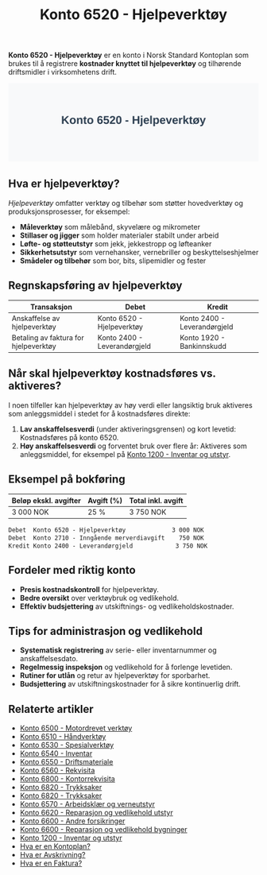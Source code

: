﻿---
title: "Konto 6520 - Hjelpeverktøy"
seoTitle: "Konto 6520 | Hjelpeverktøy | Kontoplan"
description: "Konto 6520 brukes til kostnader for hjelpeverktøy og tilhørende driftsmidler. Lær når du kostnadsfører eller aktiverer, og se eksempler på korrekt bokføring."
summary: "Kort forklaring av konto 6520: hjelpeverktøy, bruk og bokføring."
---

**Konto 6520 - Hjelpeverktøy** er en konto i Norsk Standard Kontoplan som brukes til å registrere **kostnader knyttet til hjelpeverktøy** og tilhørende driftsmidler i virksomhetens drift.

![Illustrasjon av konto 6520 hjelpeverktøy](6520-hjelpeverktoy-image.svg)

## Hva er hjelpeverktøy?

*Hjelpeverktøy* omfatter verktøy og tilbehør som støtter hovedverktøy og produksjonsprosesser, for eksempel:

* **Måleverktøy** som målebånd, skyvelære og mikrometer
* **Stillaser og jigger** som holder materialer stabilt under arbeid
* **Løfte- og støtteutstyr** som jekk, jekkestropp og løfteanker
* **Sikkerhetsutstyr** som vernehansker, vernebriller og beskyttelseshjelmer
* **Smådeler og tilbehør** som bor, bits, slipemidler og fester

## Regnskapsføring av hjelpeverktøy

| Transaksjon                              | Debet                      | Kredit                       |
|------------------------------------------|----------------------------|------------------------------|
| Anskaffelse av hjelpeverktøy             | Konto 6520 - Hjelpeverktøy | Konto 2400 - Leverandørgjeld |
| Betaling av faktura for hjelpeverktøy    | Konto 2400 - Leverandørgjeld | Konto 1920 - Bankinnskudd    |

## Når skal hjelpeverktøy kostnadsføres vs. aktiveres?

I noen tilfeller kan hjelpeverktøy av høy verdi eller langsiktig bruk aktiveres som anleggsmiddel i stedet for å kostnadsføres direkte:

1. **Lav anskaffelsesverdi** (under aktiveringsgrensen) og kort levetid: Kostnadsføres på konto 6520.
2. **Høy anskaffelsesverdi** og forventet bruk over flere år: Aktiveres som anleggsmiddel, for eksempel på [Konto 1200 - Inventar og utstyr](/blogs/kontoplan/1200-inventar-og-utstyr "Konto 1200 - Inventar og utstyr").

## Eksempel på bokføring

| Beløp ekskl. avgifter | Avgift (%) | Total inkl. avgift |
|-----------------------|------------|--------------------|
| 3 000 NOK             | 25 %       | 3 750 NOK          |

```text
Debet  Konto 6520 - Hjelpeverktøy             3 000 NOK
Debet  Konto 2710 - Inngående merverdiavgift    750 NOK
Kredit Konto 2400 - Leverandørgjeld            3 750 NOK
```

## Fordeler med riktig konto

* **Presis kostnadskontroll** for hjelpeverktøy.
* **Bedre oversikt** over verktøybruk og vedlikehold.
* **Effektiv budsjettering** av utskiftnings- og vedlikeholdskostnader.

## Tips for administrasjon og vedlikehold

* **Systematisk registrering** av serie- eller inventarnummer og anskaffelsesdato.
* **Regelmessig inspeksjon** og vedlikehold for å forlenge levetiden.
* **Rutiner for utlån** og retur av hjelpeverktøy for sporbarhet.
* **Budsjettering** av utskiftningskostnader for å sikre kontinuerlig drift.

## Relaterte artikler

* [Konto 6500 - Motordrevet verktøy](/blogs/kontoplan/6500-motordrevet-verktoy "Konto 6500 - Motordrevet verktøy")
* [Konto 6510 - Håndverktøy](/blogs/kontoplan/6510-handverktoy "Konto 6510 - Håndverktøy")
* [Konto 6530 - Spesialverktøy](/blogs/kontoplan/6530-spesialverktoy "Konto 6530 - Spesialverktøy")
* [Konto 6540 - Inventar](/blogs/kontoplan/6540-inventar "Konto 6540 - Inventar")
* [Konto 6550 - Driftsmateriale](/blogs/kontoplan/6550-driftsmateriale "Konto 6550 - Driftsmateriale")
* [Konto 6560 - Rekvisita](/blogs/kontoplan/6560-rekvisita "Konto 6560 - Rekvisita")
* [Konto 6800 - Kontorrekvisita](/blogs/kontoplan/6800-kontorrekvisita "Konto 6800 - Kontorrekvisita")
* [Konto 6820 - Trykksaker](/blogs/kontoplan/6820-trykksaker "Konto 6820 - Trykksaker")
* [Konto 6820 - Trykksaker](/blogs/kontoplan/6820-trykksaker "Konto 6820 - Trykksaker")
* [Konto 6570 - Arbeidsklær og verneutstyr](/blogs/kontoplan/6570-arbeidsklaer-og-verneutstyr "Konto 6570 - Arbeidsklær og verneutstyr")
* [Konto 6620 - Reparasjon og vedlikehold utstyr](/blogs/kontoplan/6620-reparasjon-og-vedlikehold-utstyr "Konto 6620 - Reparasjon og vedlikehold utstyr")
* [Konto 6600 - Andre forsikringer](/blogs/kontoplan/6600-andre-forsikringer "Konto 6600 - Andre forsikringer")
* [Konto 6600 - Reparasjon og vedlikehold bygninger](/blogs/kontoplan/6600-reparasjon-og-vedlikehold-bygninger "Konto 6600 - Reparasjon og vedlikehold bygninger")
* [Konto 1200 - Inventar og utstyr](/blogs/kontoplan/1200-inventar-og-utstyr "Konto 1200 - Inventar og utstyr")
* [Hva er en Kontoplan?](/blogs/regnskap/hva-er-kontoplan "Hva er en Kontoplan? Komplett Guide til Kontoplaner i Norsk Regnskap")
* [Hva er Avskrivning?](/blogs/regnskap/hva-er-avskrivning "Hva er Avskrivning i Regnskap? Metoder, Beregning og Praktiske Eksempler")
* [Hva er en Faktura?](/blogs/regnskap/hva-er-en-faktura "Hva er en Faktura? En Guide til Norske Fakturakrav")





